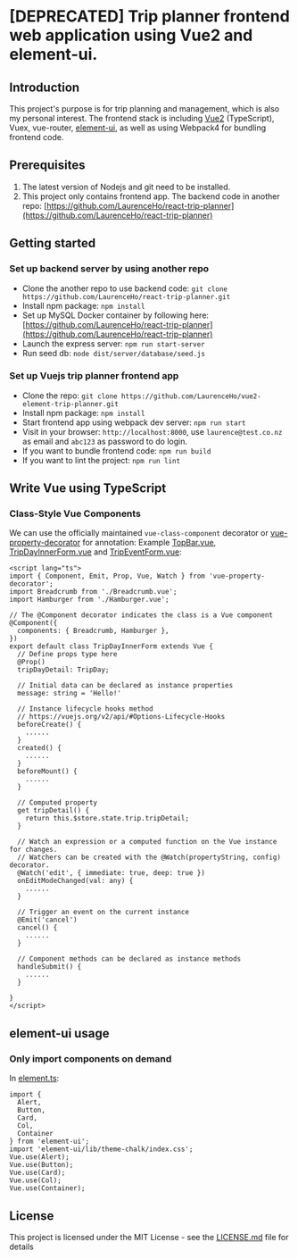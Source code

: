 # [DEPRECATED] Trip planner frontend web application using Vue2 and element-ui.

## Introduction
This project's purpose is for trip planning and management, which is also my personal interest.
The frontend stack is including [Vue2](https://vuejs.org/v2/guide/) (TypeScript), Vuex, vue-router, [element-ui](https://element.eleme.io), as well as using Webpack4 for bundling frontend code.

## Prerequisites
1. The latest version of Nodejs and git need to be installed.
2. This project only contains frontend app. The backend code in another repo: [https://github.com/LaurenceHo/react-trip-planner](https://github.com/LaurenceHo/react-trip-planner)

## Getting started
### Set up backend server by using another repo
* Clone the another repo to use backend code: `git clone https://github.com/LaurenceHo/react-trip-planner.git`
* Install npm package: `npm install`
* Set up MySQL Docker container by following here: [https://github.com/LaurenceHo/react-trip-planner](https://github.com/LaurenceHo/react-trip-planner)
* Launch the express server: `npm run start-server`
* Run seed db: `node dist/server/database/seed.js`

### Set up Vuejs trip planner frontend app
* Clone the repo: `git clone https://github.com/LaurenceHo/vue2-element-trip-planner.git`
* Install npm package: `npm install`
* Start frontend app using webpack dev server: `npm run start`
* Visit in your browser: `http://localhost:8000`, use `laurence@test.co.nz` as email and `abc123` as password to do login.
* If you want to bundle frontend code: `npm run build`
* If you want to lint the project: `npm run lint`

## Write Vue using TypeScript
### Class-Style Vue Components
We can use the officially maintained `vue-class-component` decorator or [vue-property-decorator](https://github.com/kaorun343/vue-property-decorator) for annotation:
Example [TopBar.vue](./src/components/TopBar.vue), [TripDayInnerForm.vue](./src/components/TripDayInnerForm.vue) and [TripEventForm.vue](./src/components/TripEventForm.vue):
```
<script lang="ts">
import { Component, Emit, Prop, Vue, Watch } from 'vue-property-decorator';
import Breadcrumb from './Breadcrumb.vue';
import Hamburger from './Hamburger.vue';

// The @Component decorator indicates the class is a Vue component
@Component({
  components: { Breadcrumb, Hamburger },
})
export default class TripDayInnerForm extends Vue {
  // Define props type here
  @Prop()
  tripDayDetail: TripDay;

  // Initial data can be declared as instance properties
  message: string = 'Hello!'
  
  // Instance lifecycle hooks method 
  // https://vuejs.org/v2/api/#Options-Lifecycle-Hooks
  beforeCreate() {
    ......
  }
  created() {
    ......
  }
  beforeMount() {
    ......
  }

  // Computed property
  get tripDetail() {
    return this.$store.state.trip.tripDetail;
  }

  // Watch an expression or a computed function on the Vue instance for changes. 
  // Watchers can be created with the @Watch(propertyString, config) decorator.
  @Watch('edit', { immediate: true, deep: true })
  onEditModeChanged(val: any) {
    ......
  }

  // Trigger an event on the current instance
  @Emit('cancel')
  cancel() {
    ......
  }

  // Component methods can be declared as instance methods
  handleSubmit() {
    ......
  }

}
</script>
```

## element-ui usage
### Only import components on demand
In [element.ts](src/plugins/element.ts):
```
import {
  Alert,
  Button,
  Card,
  Col,
  Container
} from 'element-ui';
import 'element-ui/lib/theme-chalk/index.css';
Vue.use(Alert);
Vue.use(Button);
Vue.use(Card);
Vue.use(Col);
Vue.use(Container);
```

## License
This project is licensed under the MIT License - see the [LICENSE.md](LICENSE.md) file for details
